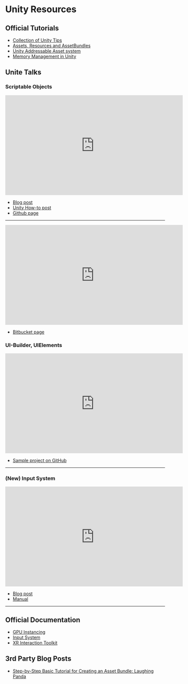 # Unity Resources

## Official Tutorials

* [Collection of Unity Tips](https://learn.unity.com/tutorial/unity-tips)
* [Assets, Resources and AssetBundles](https://learn.unity.com/tutorial/assets-resources-and-assetbundles)
* [Unity Addressable Asset system](https://docs.unity3d.com/Packages/com.unity.addressables@1.4/manual/index.html)
* [Memory Management in Unity](https://learn.unity.com/tutorial/memory-management-in-unity)

## Unite Talks

### Scriptable Objects

<iframe width="560" height="315" src="https://www.youtube-nocookie.com/embed/raQ3iHhE_Kk" frameborder="0" allow="accelerometer; autoplay; encrypted-media; gyroscope; picture-in-picture" allowfullscreen></iframe>

- [Blog post](http://www.roboryantron.com/2017/10/unite-2017-game-architecture-with.html)
- [Unity How-to post](https://unity3d.com/how-to/architect-with-scriptable-objects)
- [Github page](https://github.com/roboryantron/Unite2017)

---

<iframe width="560" height="315" src="https://www.youtube-nocookie.com/embed/VBA1QCoEAX4" frameborder="0" allow="accelerometer; autoplay; encrypted-media; gyroscope; picture-in-picture" allowfullscreen></iframe>

- [Bitbucket page](https://bitbucket.org/richardfine/scriptableobjectdemo/src/default/)

### UI-Builder, UIElements

<iframe width="560" height="315" src="https://www.youtube-nocookie.com/embed/t4tfgI1XvGs" frameborder="0" allow="accelerometer; autoplay; encrypted-media; gyroscope; picture-in-picture" allowfullscreen></iframe>

- [Sample project on GitHub](https://github.com/Unity-Technologies/UIElementsUniteCPH2019RuntimeDemo)

---

### (New) Input System

<iframe width="560" height="315" src="https://www.youtube-nocookie.com/embed/hw3Gk5PoZ6A" frameborder="0" allow="accelerometer; autoplay; encrypted-media; gyroscope; picture-in-picture" allowfullscreen></iframe>

- [Blog post](https://blogs.unity3d.com/2019/10/14/introducing-the-new-input-system/?utm_source=youtube&utm_medium=social&utm_campaign=engine_global_generalpromo_2019-10-14_input-system&utm_content=blog)
- [Manual](https://docs.unity3d.com/Packages/com.unity.inputsystem@1.0/manual/)

---

## Official Documentation

* [GPU Instancing](https://docs.unity3d.com/2019.3/Documentation/Manual/GPUInstancing.html)
* [Input System](https://docs.unity3d.com/Packages/com.unity.inputsystem@1.0/manual/)
* [XR Interaction Toolkit](https://docs.unity3d.com/Packages/com.unity.xr.interaction.toolkit@0.9/manual/index.html)

## 3rd Party Blog Posts

- [Step-by-Step Basic Tutorial for Creating an Asset Bundle: Laughing Panda](https://onegamefoundation.github.io/docs/asset-bundle-laughing-panda-tutorial.html)
